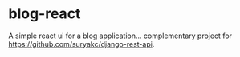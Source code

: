 # blog-react
A simple react ui for a blog application... complementary project for https://github.com/suryakc/django-rest-api.
